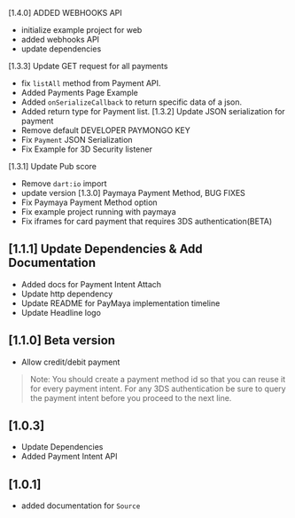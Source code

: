 [1.4.0] ADDED WEBHOOKS API
- initialize example project for web
- added webhooks API
- update dependencies

[1.3.3] Update GET request for all payments
- fix `listAll` method from Payment API.
- Added Payments Page Example
- Added `onSerializeCallback` to return specific data of a json.
- Added return type for Payment list.
[1.3.2] Update JSON serialization for payment
- Remove default DEVELOPER PAYMONGO KEY
- Fix `Payment` JSON Serialization
- Fix Example for 3D Security listener

[1.3.1] Update Pub score
- Remove `dart:io` import
- update version
[1.3.0] Paymaya Payment Method, BUG FIXES
- Fix Paymaya Payment Method option
- Fix example project running with paymaya
- Fix iframes for card payment that requires 3DS authentication(BETA)
## [1.1.1] Update Dependencies & Add Documentation
- Added docs for Payment Intent Attach
- Update http dependency
- Update README for PayMaya implementation timeline
- Update Headline logo
## [1.1.0] Beta version
- Allow credit/debit payment
> Note: You should create a payment method id so that you can reuse it for every payment intent.
> For any 3DS authentication be sure to query the payment intent before you proceed to the next line.
## [1.0.3]
- Update Dependencies
- Added Payment Intent API


## [1.0.1]
- added documentation for `Source`
